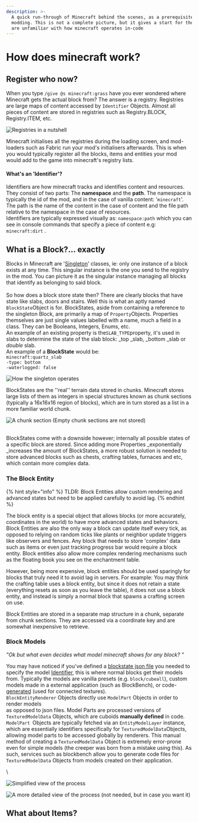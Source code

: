 ```yaml
---
description: >-
  A quick run-through of Minecraft behind the scenes, as a prerequisite for
  modding. This is not a complete picture, but it gives a start for those who
  are unfamiliar with how minecraft operates in-code
---
```


# How does minecraft work?

## Register who now?

When you type `/give @s minecraft:grass` have you ever wondered where Minecraft gets the actual block from? The answer is a registry. Registries are large maps of content accessed by `Identifier` Objects. Almost all pieces of content are stored in registries such as Registry.BLOCK, Registry.ITEM, etc.

![Registries in a nutshell](<.gitbook/assets/image (2).png>)

Minecraft initialises all the registries during the loading screen, and mod-loaders such as Fabric run your mod's initialisers afterwards. This is when you would typically register all the blocks, items and entities your mod would add to the game into minecraft's registry lists.&#x20;

#### What's an 'Identifier'?

Identifiers are how minecraft tracks and identifies content and resources. They consist of two parts: The **namespace** and the **path**. The namespace is typically the id of the mod, and in the case of vanilla content: '`minecraft`'. The path is the name of the content in the case of content and the file path relative to the namespace in the case of resources. \
Identifiers are typically expressed visually as:  `namespace:path` which you can see in console commands that specify a piece of content e.g: `minecraft:dirt` .&#x20;

## What is a Block?... exactly

Blocks in Minecraft are '[Singleton](https://www.geeksforgeeks.org/singleton-class-java/)' classes, ie: only one instance of a block exists at any time. This singular instance is the one you send to the registry in the mod. You can picture it as the singular instance managing all blocks that identify as belonging to said block. \
\
So how does a block store state then? There are clearly blocks that have state like slabs, doors and stairs. Well this is what an aptly named `BlockState`Object is for. BlockStates, aside from containing a reference to the singleton Block, are primarily a map of `Property`Objects. Properties themselves are just single values labelled with a name, much a field in a class. They can be Booleans, Integers, Enums, etc.\
An example of an existing property is the`SLAB_TYPE`property, it's used in slabs to determine the state of the slab block: _top _slab, _bottom _slab or _double_ slab. \
An example of a **BlockState** would be: \
`minecraft:quartz_slab`\
`-type: bottom`\
`-waterlogged: false`

![How the singleton operates](<.gitbook/assets/image (3).png>)

BlockStates are the ''real'' terrain data stored in chunks. Minecraft stores large lists of them as integers in special structures known as chunk sections (typically  a 16x16x16 region of blocks), which are in turn stored as a list in a more familiar world chunk.&#x20;

![A chunk section (Empty chunk sections are not stored)](<.gitbook/assets/image (4).png>)

\
BlockStates come with a downside however; internally all possible states of a specific block are stored. Since adding more Properties _exponentially _increases the amount of BlockStates, a more robust solution is needed to store advanced blocks such as chests, crafting tables, furnaces and etc, which contain more complex data.&#x20;

### The Block Entity

{% hint style="info" %}
TLDR: Block Entities allow custom rendering and advanced states but need to be applied carefully to avoid lag.
{% endhint %}

The block entity is a special object that allows blocks (or more accurately, coordinates in the world) to have more advanced states and behaviors.  Block Entities are also the only way a block can update itself every tick, as opposed to relying on random ticks like plants or neighbor update triggers like observers and fences. Any block that needs to store 'complex' data such as items or even just tracking  progress bar would require a block entity. Block entities also allow more complex rendering mechanisms such as the floating book you see on the enchantment table.&#x20;

However, being more expensive, block entities should be used sparingly for blocks that truly need it to avoid lag in servers. For example: You may think the crafting table uses a block entity, but since it does not retain a state (everything resets as soon as you leave the table), it does not use a block entity, and instead is simply a normal block that spawns a crafting screen on use.&#x20;

Block Entities are stored in a separate map structure in a chunk, separate from chunk sections. They are accessed via a coordinate key and are somewhat inexpensive to retrieve.

### Block Models

_"Ok but what even decides what model minecraft shows for any block? "_

You may have noticed if you've defined a [blockstate json file](blocks/creating-custom-blocks/required-resources-blocks.md#block-state) you needed to specify the model [Identifier](how-does-minecraft-work.md#whats-an-identifier), this is where normal blocks get their models from. Typically the models are vanilla presets (e.g. `block/cubeall`), custom models made in a external application (such as BlockBench), or code-[generated](https://fabricmc.net/wiki/tutorial:custom\_model) (used for connected textures). \
`BlockEntityRenderer` Objects directly use `ModelPart` Objects in order to render models \
as opposed to json files. Model Parts are processed versions of `TexturedModelData` Objects, which are cuboids **manually defined** in code. `ModelPart `Objects are typically fetched via an `EntityModelLayer` instance, which are essentially identifiers specifically for `TexturedModelData`Objects, allowing model parts to be accessed globally by renderers. This manual method of creating a `TexturedModelData` Object is extremely error-prone even for simple models (the creeper was born from a mistake using this). As such, services such as blockbench allow you to generate code files for `TexturedModelData` Objects from models created on their application.

\


![Simplified view of the process](<.gitbook/assets/image (11).png>)

![A more detailed view of the process (not needed, but in case you want it)](<.gitbook/assets/image (10).png>)





## What about Items?
